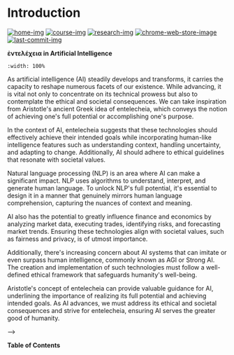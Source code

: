 # Introduction

[![home-img]][home-url]
[![course-img]][course-url]
[![research-img]][research-url]
[![chrome-web-store-image]][chrome-web-store-url]
[![last-commit-img]][last-commit-url]

[home-img]: https://img.shields.io/badge/home-entelecheia.me-blue
[home-url]: https://entelecheia.me
[course-img]: https://img.shields.io/badge/course-entelecheia.ai-blue
[course-url]: https://course.entelecheia.ai
[research-img]: https://img.shields.io/badge/research-entelecheia.ai-blue
[research-url]: https://research.entelecheia.ai
[linkedin-img]: https://img.shields.io/badge/LinkedIn-blue?logo=linkedin
[linkedin-url]: https://www.linkedin.com/in/entelecheia/
[last-commit-img]: https://img.shields.io/github/last-commit/entelecheia/lecture?label=last%20update
[last-commit-url]: https://github.com/entelecheia/lecture

**ἐντελέχεια in Artificial Intelligence**

```{youtube} p0ZGCfjusIA
:width: 100%
```

As artificial intelligence (AI) steadily develops and transforms, it carries the capacity to reshape numerous facets of our existence. While advancing, it is vital not only to concentrate on its technical prowess but also to contemplate the ethical and societal consequences. We can take inspiration from Aristotle's ancient Greek idea of entelecheia, which conveys the notion of achieving one's full potential or accomplishing one's purpose.

In the context of AI, entelecheia suggests that these technologies should effectively achieve their intended goals while incorporating human-like intelligence features such as understanding context, handling uncertainty, and adapting to change. Additionally, AI should adhere to ethical guidelines that resonate with societal values.

Natural language processing (NLP) is an area where AI can make a significant impact. NLP uses algorithms to understand, interpret, and generate human language. To unlock NLP's full potential, it's essential to design it in a manner that genuinely mirrors human language comprehension, capturing the nuances of context and meaning.

AI also has the potential to greatly influence finance and economics by analyzing market data, executing trades, identifying risks, and forecasting market trends. Ensuring these technologies align with societal values, such as fairness and privacy, is of utmost importance.

Additionally, there's increasing concern about AI systems that can imitate or even surpass human intelligence, commonly known as AGI or Strong AI. The creation and implementation of such technologies must follow a well-defined ethical framework that safeguards humanity's well-being.

Aristotle's concept of entelecheia can provide valuable guidance for AI, underlining the importance of realizing its full potential and achieving intended goals. As AI advances, we must address its ethical and societal consequences and strive for entelecheia, ensuring AI serves the greater good of humanity.

<!-- **LectureBot for ἐντελέχεια.άι**

[![chrome-web-store-image]][chrome-web-store-url]
[![version-image]][release-url]
[![release-date-image]][release-url]
[![license-image]][license-url]

<!-- Links: -->

[chrome-web-store-image]: https://img.shields.io/chrome-web-store/v/lfgfgbomindbccgidgalhhndggddpagd
[chrome-web-store-url]: https://chrome.google.com/webstore/detail/lecturebot-for-%E1%BC%90%CE%BD%CF%84%CE%B5%CE%BB%CE%AD%CF%87%CE%B5%CE%B9%CE%B1/lfgfgbomindbccgidgalhhndggddpagd
[license-image]: https://img.shields.io/github/license/entelecheia/entelecheia-lecture-bot
[license-url]: https://github.com/entelecheia/entelecheia-lecture-bot/blob/main/LICENSE
[version-image]: https://img.shields.io/github/v/release/entelecheia/entelecheia-lecture-bot?sort=semver
[release-date-image]: https://img.shields.io/github/release-date/entelecheia/entelecheia-lecture-bot
[release-url]: https://github.com/entelecheia/entelecheia-lecture-bot/releases

<!-- Links: -->

-->

**Table of Contents**

```{tableofcontents}

```
